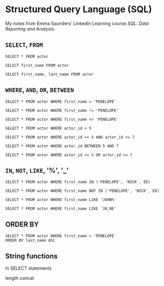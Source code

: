 # Structured Query Language (SQL)

My notes from Emma Saunders’ LinkedIn Learning course *SQL: Data Reporting and Analysis*.

## `SELECT`, `FROM`

```
SELECT * FROM actor

SELECT first_name FROM actor

SELECT first_name, last_name FROM actor
```

## `WHERE`, `AND`, `OR`, `BETWEEN`

```
SELECT * FROM actor WHERE first_name = 'PENELOPE'

SELECT * FROM actor WHERE first_name != 'PENELOPE'

SELECT * FROM actor WHERE first_name <> 'PENELOPE'

SELECT * FROM actor WHERE actor_id < 5

SELECT * FROM actor WHERE actor_id >= 5 AND actor_id <= 7

SELECT * FROM actor WHERE actor_id BETWEEN 5 AND 7

SELECT * FROM actor WHERE actor_id <= 5 OR actor_id >= 7
```

## `IN`, `NOT`, `LIKE`, '%', '_'

```
SELECT * FROM actor WHERE first_name IN ('PENELOPE', 'NICK', ED)

SELECT * FROM actor WHERE first_name NOT IN ('PENELOPE', 'NICK', ED)

SELECT * FROM actor WHERE first_name LIKE 'JOHN%'

SELECT * FROM actor WHERE first_name LIKE 'JA_NE'
```

## ORDER BY

```
SELECT * FROM actor WHERE first_name = 'PENELOPE'
ORDER BY last_name ASC
```



## String functions

In SELECT statements

length
concat

